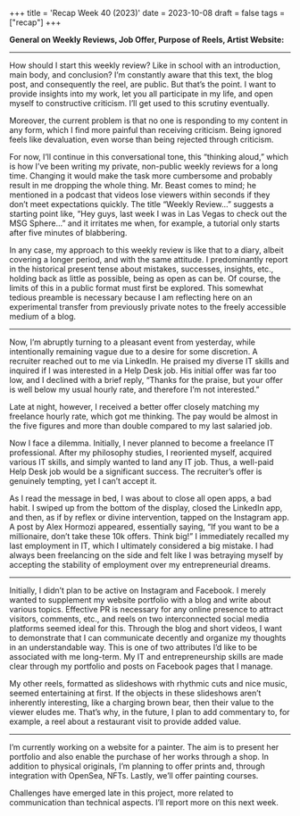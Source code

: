 +++
title = 'Recap Week 40 (2023)'
date = 2023-10-08
draft = false
tags = ["recap"]
+++

**General on Weekly Reviews, Job Offer, Purpose of Reels, Artist Website:**  

---

How should I start this weekly review? Like in school with an introduction, main body, and conclusion? I’m constantly aware that this text, the blog post, and consequently the reel, are public. But that’s the point. I want to provide insights into my work, let you all participate in my life, and open myself to constructive criticism. I’ll get used to this scrutiny eventually.

Moreover, the current problem is that no one is responding to my content in any form, which I find more painful than receiving criticism. Being ignored feels like devaluation, even worse than being rejected through criticism.

For now, I’ll continue in this conversational tone, this “thinking aloud,” which is how I’ve been writing my private, non-public weekly reviews for a long time. Changing it would make the task more cumbersome and probably result in me dropping the whole thing. Mr. Beast comes to mind; he mentioned in a podcast that videos lose viewers within seconds if they don’t meet expectations quickly. The title “Weekly Review…” suggests a starting point like, “Hey guys, last week I was in Las Vegas to check out the MSG Sphere…” and it irritates me when, for example, a tutorial only starts after five minutes of blabbering.

In any case, my approach to this weekly review is like that to a diary, albeit covering a longer period, and with the same attitude. I predominantly report in the historical present tense about mistakes, successes, insights, etc., holding back as little as possible, being as open as can be. Of course, the limits of this in a public format must first be explored. This somewhat tedious preamble is necessary because I am reflecting here on an experimental transfer from previously private notes to the freely accessible medium of a blog.

---

Now, I’m abruptly turning to a pleasant event from yesterday, while intentionally remaining vague due to a desire for some discretion. A recruiter reached out to me via LinkedIn. He praised my diverse IT skills and inquired if I was interested in a Help Desk job. His initial offer was far too low, and I declined with a brief reply, “Thanks for the praise, but your offer is well below my usual hourly rate, and therefore I’m not interested.”

Late at night, however, I received a better offer closely matching my freelance hourly rate, which got me thinking. The pay would be almost in the five figures and more than double compared to my last salaried job.

Now I face a dilemma. Initially, I never planned to become a freelance IT professional. After my philosophy studies, I reoriented myself, acquired various IT skills, and simply wanted to land any IT job. Thus, a well-paid Help Desk job would be a significant success. The recruiter’s offer is genuinely tempting, yet I can’t accept it.

As I read the message in bed, I was about to close all open apps, a bad habit. I swiped up from the bottom of the display, closed the LinkedIn app, and then, as if by reflex or divine intervention, tapped on the Instagram app. A post by Alex Hormozi appeared, essentially saying, “If you want to be a millionaire, don’t take these 10k offers. Think big!” I immediately recalled my last employment in IT, which I ultimately considered a big mistake. I had always been freelancing on the side and felt like I was betraying myself by accepting the stability of employment over my entrepreneurial dreams.

---

Initially, I didn’t plan to be active on Instagram and Facebook. I merely wanted to supplement my website portfolio with a blog and write about various topics. Effective PR is necessary for any online presence to attract visitors, comments, etc., and reels on two interconnected social media platforms seemed ideal for this. Through the blog and short videos, I want to demonstrate that I can communicate decently and organize my thoughts in an understandable way. This is one of two attributes I’d like to be associated with me long-term. My IT and entrepreneurship skills are made clear through my portfolio and posts on Facebook pages that I manage.

My other reels, formatted as slideshows with rhythmic cuts and nice music, seemed entertaining at first. If the objects in these slideshows aren’t inherently interesting, like a charging brown bear, then their value to the viewer eludes me. That’s why, in the future, I plan to add commentary to, for example, a reel about a restaurant visit to provide added value.

---

I’m currently working on a website for a painter. The aim is to present her portfolio and also enable the purchase of her works through a shop. In addition to physical originals, I’m planning to offer prints and, through integration with OpenSea, NFTs. Lastly, we’ll offer painting courses.

Challenges have emerged late in this project, more related to communication than technical aspects. I’ll report more on this next week.